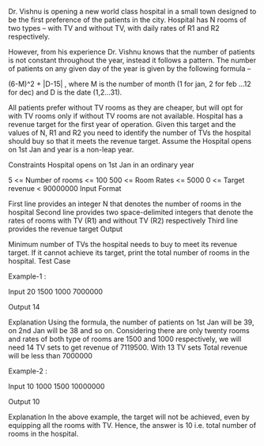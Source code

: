 Dr. Vishnu is opening a new world class hospital in a small town designed to be the first preference of the patients in the city. Hospital has N rooms of two types – with TV and without TV, with daily rates of R1 and R2 respectively.

However, from his experience Dr. Vishnu knows that the number of patients is not constant throughout the year, instead it follows a pattern. The number of patients on any given day of the year is given by the following formula –

(6-M)^2 + |D-15| ,
where M is the number of month (1 for jan, 2 for feb …12 for dec) and D is the date (1,2…31).

All patients prefer without TV rooms as they are cheaper, but will opt for with TV rooms only if without TV rooms are not available. Hospital has a revenue target for the first year of operation. Given this target and the values of N, R1 and R2 you need to identify the number of TVs the hospital should buy so that it meets the revenue target. Assume the Hospital opens on 1st Jan and year is a non-leap year.

Constraints
Hospital opens on 1st Jan in an ordinary year

5 <= Number of rooms <= 100
500 <= Room Rates <= 5000
0 <= Target revenue < 90000000
Input Format

First line provides an integer N that denotes the number of rooms in the hospital
Second line provides two space-delimited integers that denote the rates of rooms with TV (R1) and without TV (R2) respectively
Third line provides the revenue target
Output

Minimum number of TVs the hospital needs to buy to meet its revenue target. If it cannot achieve its target, print the total number of rooms in the hospital.
Test Case

Example-1 :

Input
20
1500 1000
7000000

Output
14

Explanation
Using the formula, the number of patients on 1st Jan will be 39, on 2nd Jan will be 38 and so on. Considering there are only twenty rooms and rates of both type of rooms are 1500 and 1000 respectively, we will need 14 TV sets to get revenue of 7119500. With 13 TV sets Total revenue will be less than 7000000

Example-2 :

Input
10
1000 1500
10000000

Output
10

Explanation
In the above example, the target will not be achieved, even by equipping all the rooms with TV. Hence, the answer is 10 i.e. total number of rooms in the hospital.
